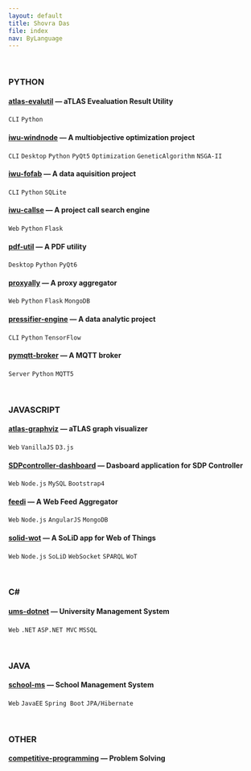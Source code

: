 ```yaml
---
layout: default
title: Shovra Das
file: index
nav: ByLanguage
---
```


<br>


### PYTHON

#### [atlas-evalutil](https://github.com/shovradas/atlas-evalutil) &#8212; aTLAS Evealuation Result Utility

`CLI` `Python`  

#### [iwu-windnode](https://github.com/shovradas/windnode-demonstrator) &#8212; A multiobjective optimization project

`CLI` `Desktop` `Python` `PyQt5` `Optimization` `GeneticAlgorithm` `NSGA-II`

#### [iwu-fofab](https://github.com/shovradas/iwu-fofab) &#8212; A data aquisition project

`CLI` `Python` `SQLite` 

#### [iwu-callse](https://github.com/shovradas/iwu-callse) &#8212; A project call search engine

`Web` `Python` `Flask` 

#### [pdf-util](https://github.com/shovradas/pdf-util) &#8212; A PDF utility

`Desktop` `Python` `PyQt6` 

#### [proxyally](https://github.com/shovradas/proxyally) &#8212; A proxy aggregator

`Web` `Python` `Flask` `MongoDB` 

#### [pressifier-engine](https://github.com/binuv-tuc/pressifier-engine) &#8212; A data analytic project

`CLI` `Python` `TensorFlow` 

#### [pymqtt-broker](https://github.com/shovradas/pymqtt-broker) &#8212; A MQTT broker

`Server` `Python`  `MQTT5`


<br>


### JAVASCRIPT

#### [atlas-graphviz](https://github.com/shovradas/atlas-graphviz) &#8212; aTLAS graph visualizer

`Web`  `VanillaJS` `D3.js` 

#### [SDPcontroller-dashboard](https://github.com/shovradas/SDPcontroller-dashboard) &#8212; Dasboard application for SDP Controller

`Web` `Node.js` `MySQL` `Bootstrap4` 

#### [feedi](https://github.com/shovradas/feedi) &#8212; A Web Feed Aggregator

`Web` `Node.js` `AngularJS` `MongoDB` 

#### [solid-wot](https://github.com/shovradas/solid-wot) &#8212; A SoLiD app for Web of Things

`Web` `Node.js` `SoLiD` `WebSocket` `SPARQL` `WoT`


<br>


### C#

#### [ums-dotnet](https://github.com/shovradas/ums-dotnet) &#8212; University Management System

`Web` `.NET` `ASP.NET MVC` `MSSQL` 


<br>


### JAVA

#### [school-ms](https://github.com/shovradas/school-ms) &#8212; School Management System

`Web` `JavaEE` `Spring Boot` `JPA/Hibernate` 


<br>


### OTHER

#### [competitive-programming](https://github.com/shovradas/competitive-programming) &#8212; Problem Solving

   